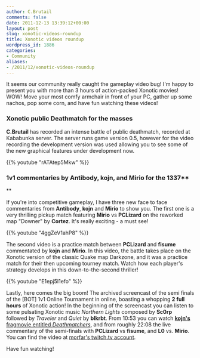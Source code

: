 ```yaml
---
author: C.Brutail
comments: false
date: 2011-12-13 13:39:12+00:00
layout: post
slug: xonotic-videos-roundup
title: Xonotic videos roundup
wordpress_id: 1886
categories:
- Community
aliases:
- /2011/12/xonotic-videos-roundup
---
```


It seems our community really caught the gameplay video bug! I'm happy to present you with more than 3 hours of action-packed Xonotic movies! WOW! Move your most comfy armchair in front of your PC, gather up some nachos, pop some corn, and have fun watching these videos!

### Xonotic public Deathmatch for the masses

**C.Brutail** has recorded an intense battle of public deathmatch, recorded at Kababunka server. The server runs game version 0.5, however for the video recording the development version was used allowing you to see some of the new graphical features under development now.

{{% youtube "rATAtep5Mkw" %}}

### 1v1 commentaries by Antibody, kojn, and Mirio for the 1337**
**

If you're into competitive gameplay, I have three new face to face commentaries from **Antibody**, **kojn** and **Mirio** to show you. The first one is a very thrilling pickup match featuring **Mirio** vs **PCLizard** on the reworked map "Downer" by **Cortez**. It's really exciting - a must see!

{{% youtube "4ggZeV1ahP8" %}}

The second video is a practice match between **PCLizard** and **fisume** commentated by **kojn** and **Mirio**. In this video, the battle takes place on the Xonotic version of the classic Quake map Darkzone, and it was a practice match for their then upcoming tourney match. Watch how each player's strategy develops in this down-to-the-second thriller!

{{% youtube "E1epj5I1efo" %}}

Lastly, here comes the big boom! The archived screencast of the semi finals of the [BOT] 1v1 Online Tournament in online, boasting a whopping **2 full hours** of Xonotic action! In the beginning of the screencast you can listen to some pulsating Xonotic music _Northern Lights_ composed by **Sc0rp** followed by _Traveler_ and _Quiet_ by **blkrbt**. From 10:53 you can watch [**kojn's** fragmovie entitled _Deathmatchers_](/posts/2011/deathmatchers-the-movie/), and from roughly 22:08 the live commentary of the semi-finals with **PCLizard** vs **fisume**, and **L0** vs. **Mirio**. You can find the video at [morfar's twitch.tv account](http://en.twitch.tv/morfah/b/302150054).

Have fun watching!
